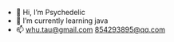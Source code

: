 - 👋 Hi, I’m Psychedelic
- 🌱 I’m currently learning java
- 📫 whu.tau@gmail.com   854293895@qq.com
<!---
Phychedelic/Phychedelic is a ✨ special ✨ repository because its `README.md` (this file) appears on your GitHub profile.
You can click the Preview link to take a look at your changes.
--->
